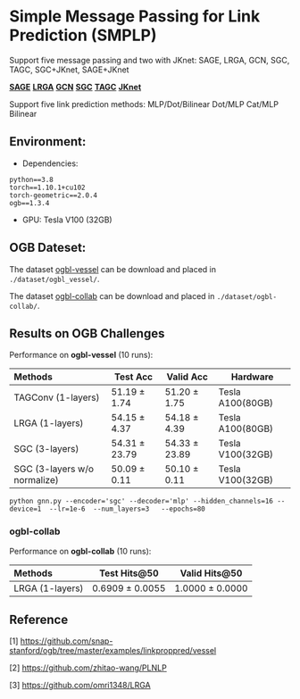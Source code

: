 # Simple Message Passing for Link Prediction (SMPLP)

Support five message passing and two with JKnet:
SAGE, LRGA, GCN, SGC, TAGC, SGC+JKnet, SAGE+JKnet

**[SAGE](https://arxiv.org/abs/1706.02216)**
**[LRGA](https://arxiv.org/abs/2006.07846)**
**[GCN](https://arxiv.org/abs/1609.02907)**
**[SGC](https://arxiv.org/pdf/1902.07153.pdf)**
**[TAGC](https://arxiv.org/abs/1710.10370)**
**[JKnet](https://arxiv.org/abs/1806.03536)**


Support five link prediction methods: MLP/Dot/Bilinear Dot/MLP Cat/MLP Bilinear


## Environment:

- Dependencies: 
```{bash}
python==3.8
torch==1.10.1+cu102
torch-geometric==2.0.4
ogb==1.3.4
```
- GPU: Tesla V100 (32GB)

## OGB Dateset:
The dataset [ogbl-vessel](https://ogb.stanford.edu/docs/linkprop/#ogbl-vessel) can be download and placed in `./dataset/ogbl_vessel/`.

The dataset [ogbl-collab](https://ogb.stanford.edu/docs/linkprop/#ogbl-collab) can be download and placed in `./dataset/ogbl-collab/`.


## Results on OGB Challenges
Performance on **ogbl-vessel** (10 runs):

| Methods   | Test Acc  | Valid Acc  | Hardware|
|  :----  | ---- | ---- | ---- |
| TAGConv (1-layers) |  51.19 ± 1.74| 51.20 ± 1.75  |Tesla A100(80GB)|
| LRGA (1-layers) |  54.15 ± 4.37 | 54.18 ± 4.39  |Tesla A100(80GB)|
| SGC (3-layers) |  54.31 ± 23.79 | 54.33 ± 23.89  |Tesla V100(32GB)|
| SGC (3-layers w/o normalize) |  50.09 ± 0.11 | 50.10 ± 0.11  |Tesla V100(32GB)|

```{bash}
python gnn.py --encoder='sgc' --decoder='mlp' --hidden_channels=16 --device=1  --lr=1e-6  --num_layers=3   --epochs=80
```

### ogbl-collab

Performance on **ogbl-collab** (10 runs):

| Methods   |  Test Hits@50  | Valid Hits@50  |
|  :----  | ---- | ---- |
| LRGA (1-layers) |  0.6909 ± 0.0055  | 1.0000 ± 0.0000  |


## Reference
[1] https://github.com/snap-stanford/ogb/tree/master/examples/linkproppred/vessel

[2] https://github.com/zhitao-wang/PLNLP

[3] https://github.com/omri1348/LRGA


